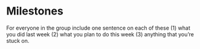 # Milestones
For everyone in the group include one sentence on each of these (1) what you did last week (2) what you plan to do this week (3) anything that you’re stuck on. 
